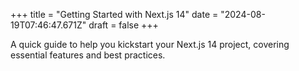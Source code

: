 +++
title = "Getting Started with Next.js 14"
date = "2024-08-19T07:46:47.671Z"
draft = false
+++

  A quick guide to help you kickstart your Next.js 14 project, covering essential features and best practices.
        